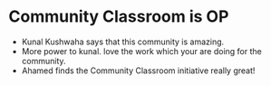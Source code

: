 # Community Classroom is OP

- Kunal Kushwaha says that this community is amazing.
- More power to kunal. love the work which your are doing for the community.
- Ahamed finds the Community Classroom initiative really great!
